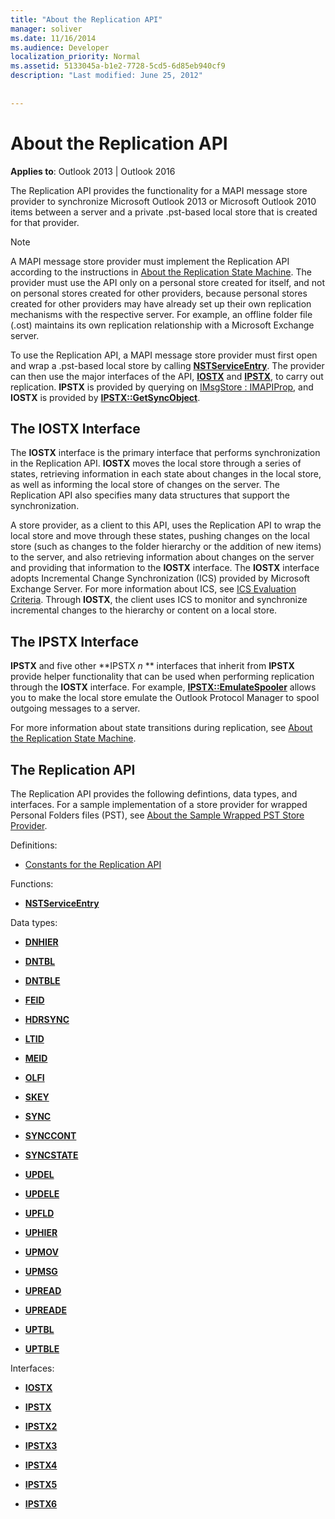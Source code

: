 ```yaml
---
title: "About the Replication API"
manager: soliver
ms.date: 11/16/2014
ms.audience: Developer
localization_priority: Normal
ms.assetid: 5133045a-b1e2-7728-5cd5-6d85eb940cf9
description: "Last modified: June 25, 2012"
 
 
---
```


# About the Replication API

  
  
**Applies to**: Outlook 2013 | Outlook 2016 
  
The Replication API provides the functionality for a MAPI message store provider to synchronize Microsoft Outlook 2013 or Microsoft Outlook 2010 items between a server and a private .pst-based local store that is created for that provider. 
  
> [!NOTE]
> A MAPI message store provider must implement the Replication API according to the instructions in [About the Replication State Machine](about-the-replication-state-machine.md). The provider must use the API only on a personal store created for itself, and not on personal stores created for other providers, because personal stores created for other providers may have already set up their own replication mechanisms with the respective server. For example, an offline folder file (.ost) maintains its own replication relationship with a Microsoft Exchange server. 
  
To use the Replication API, a MAPI message store provider must first open and wrap a .pst-based local store by calling **[NSTServiceEntry](nstserviceentry.md)**. The provider can then use the major interfaces of the API, **[IOSTX](iostxiunknown.md)** and **[IPSTX](ipstxiunknown.md)**, to carry out replication. **IPSTX** is provided by querying on [IMsgStore : IMAPIProp](imsgstoreimapiprop.md), and **IOSTX** is provided by **[IPSTX::GetSyncObject](ipstx-getsyncobject.md)**. 
  
## The IOSTX Interface

The **IOSTX** interface is the primary interface that performs synchronization in the Replication API. **IOSTX** moves the local store through a series of states, retrieving information in each state about changes in the local store, as well as informing the local store of changes on the server. The Replication API also specifies many data structures that support the synchronization. 
  
A store provider, as a client to this API, uses the Replication API to wrap the local store and move through these states, pushing changes on the local store (such as changes to the folder hierarchy or the addition of new items) to the server, and also retrieving information about changes on the server and providing that information to the **IOSTX** interface. The **IOSTX** interface adopts Incremental Change Synchronization (ICS) provided by Microsoft Exchange Server. For more information about ICS, see [ICS Evaluation Criteria](http://msdn.microsoft.com/en-us/library/aa579252%28EXCHG.80%29.aspx). Through **IOSTX**, the client uses ICS to monitor and synchronize incremental changes to the hierarchy or content on a local store. 
  
## The IPSTX Interface

 **IPSTX** and five other **IPSTX *n* ** interfaces that inherit from **IPSTX** provide helper functionality that can be used when performing replication through the **IOSTX** interface. For example, **[IPSTX::EmulateSpooler](ipstx-emulatespooler.md)** allows you to make the local store emulate the Outlook Protocol Manager to spool outgoing messages to a server. 
  
For more information about state transitions during replication, see [About the Replication State Machine](about-the-replication-state-machine.md).
  
## The Replication API

The Replication API provides the following defintions, data types, and interfaces. For a sample implementation of a store provider for wrapped Personal Folders files (PST), see [About the Sample Wrapped PST Store Provider](about-the-sample-wrapped-pst-store-provider.md).
  
Definitions:
  
- [Constants for the Replication API](mapi-constants.md)
    
Functions:
  
- **[NSTServiceEntry](nstserviceentry.md)**
    
Data types:
  
- **[DNHIER](dnhier.md)**
    
- **[DNTBL](dntbl.md)**
    
- **[DNTBLE](dntble.md)**
    
- **[FEID](feid.md)**
    
- **[HDRSYNC](hdrsync.md)**
    
- **[LTID](ltid.md)**
    
- **[MEID](meid.md)**
    
- **[OLFI](olfi.md)**
    
- **[SKEY](skey.md)**
    
- **[SYNC](sync.md)**
    
- **[SYNCCONT](synccont.md)**
    
- **[SYNCSTATE](syncstate.md)**
    
- **[UPDEL](updel.md)**
    
- **[UPDELE](updele.md)**
    
- **[UPFLD](upfld.md)**
    
- **[UPHIER](uphier.md)**
    
- **[UPMOV](upmov.md)**
    
- **[UPMSG](upmsg.md)**
    
- **[UPREAD](upread.md)**
    
- **[UPREADE](upreade.md)**
    
- **[UPTBL](uptbl.md)**
    
- **[UPTBLE](uptble.md)**
    
Interfaces:
  
- **[IOSTX](iostxiunknown.md)**
    
- **[IPSTX](ipstxiunknown.md)**
    
- **[IPSTX2](ipstx2ipstx.md)**
    
- **[IPSTX3](ipstx3ipstx2.md)**
    
- **[IPSTX4](ipstx4ipstx3.md)**
    
- **[IPSTX5](ipstx5ipstx4.md)**
    
- **[IPSTX6](ipstx6ipstx5.md)**
    

